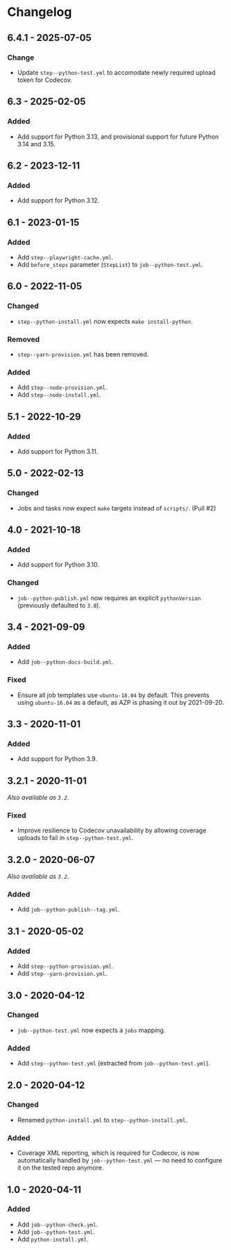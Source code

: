 # Changelog

## 6.4.1 - 2025-07-05

### Change

- Update `step--python-test.yml` to accomodate newly required upload token for Codecov.

## 6.3 - 2025-02-05

### Added

- Add support for Python 3.13, and provisional support for future Python 3.14 and 3.15.

## 6.2 - 2023-12-11

### Added

- Add support for Python 3.12.

## 6.1 - 2023-01-15

### Added

- Add `step--playwright-cache.yml`.
- Add `before_steps` parameter (`StepList`) to `job--python-test.yml`.

## 6.0 - 2022-11-05

### Changed

- `step--python-install.yml` now expects `make install-python`.

### Removed

- `step--yarn-provision.yml` has been removed.

### Added

- Add `step--node-provision.yml`.
- Add `step--node-install.yml`.

## 5.1 - 2022-10-29

### Added

- Add support for Python 3.11.

## 5.0 - 2022-02-13

### Changed

- Jobs and tasks now expect `make` targets instead of `scripts/`. (Pull #2)

## 4.0 - 2021-10-18

### Added

- Add support for Python 3.10.

### Changed

- `job--python-publish.yml` now requires an explicit `pythonVersion` (previously defaulted to `3.8`).

## 3.4 - 2021-09-09

### Added

- Add `job--python-docs-build.yml`.

### Fixed

- Ensure all job templates use `ubuntu-18.04` by default. This prevents using `ubuntu-16.04` as a default, as AZP is phasing it out by 2021-09-20.

## 3.3 - 2020-11-01

### Added

- Add support for Python 3.9.

## 3.2.1 - 2020-11-01

_Also available as `3.2`._

### Fixed

- Improve resilience to Codecov unavailability by allowing coverage uploads to fail in `step--python-test.yml`.

## 3.2.0 - 2020-06-07

_Also available as `3.2`._

### Added

- Add `job--python-publish--tag.yml`.

## 3.1 - 2020-05-02

### Added

- Add `step--python-provision.yml`.
- Add `step--yarn-provision.yml`.

## 3.0 - 2020-04-12

### Changed

- `job--python-test.yml` now expects a `jobs` mapping.

### Added

- Add `step--python-test.yml` (extracted from `job--python-test.yml`).

## 2.0 - 2020-04-12

### Changed

- Renamed `python-install.yml` to `step--python-install.yml`.

### Added

- Coverage XML reporting, which is required for Codecov, is now automatically handled by `job--python-test.yml` — no need to configure it on the tested repo anymore.

## 1.0 - 2020-04-11

### Added

- Add `job--python-check.yml`.
- Add `job--python-test.yml`.
- Add `python-install.yml`.
